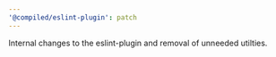 ```yaml
---
'@compiled/eslint-plugin': patch
---
```


Internal changes to the eslint-plugin and removal of unneeded utilties.
